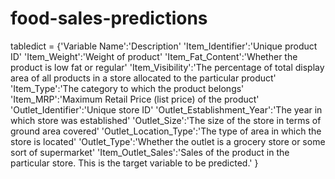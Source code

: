 # food-sales-predictions

tabledict = {'Variable Name':'Description'
    'Item_Identifier':'Unique product ID'
    'Item_Weight':'Weight of product'
    'Item_Fat_Content':'Whether the product is low fat or regular'
    'Item_Visibility':'The percentage of total display area of all products in a store allocated to the particular product'
    'Item_Type':'The category to which the product belongs'
    'Item_MRP':'Maximum Retail Price (list price) of the product'
    'Outlet_Identifier':'Unique store ID'
    'Outlet_Establishment_Year':'The year in which store was established'
    'Outlet_Size':'The size of the store in terms of ground area covered'
    'Outlet_Location_Type':'The type of area in which the store is located'
    'Outlet_Type':'Whether the outlet is a grocery store or some sort of supermarket'
    'Item_Outlet_Sales':'Sales of the product in the particular store. This is the target variable to be predicted.'
}
